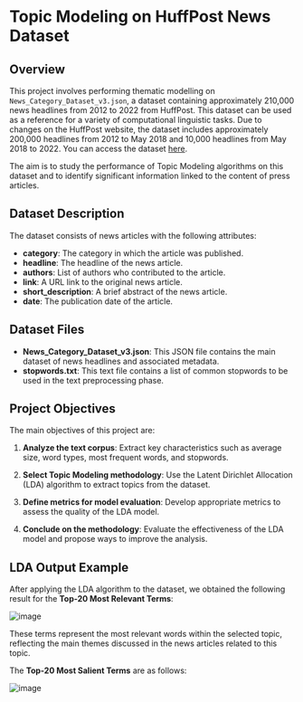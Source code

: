 # Topic Modeling on HuffPost News Dataset

## Overview

This project involves performing thematic modelling on `News_Category_Dataset_v3.json`, a dataset containing approximately 210,000 news headlines from 2012 to 2022 from HuffPost. This dataset can be used as a reference for a variety of computational linguistic tasks. Due to changes on the HuffPost website, the dataset includes approximately 200,000 headlines from 2012 to May 2018 and 10,000 headlines from May 2018 to 2022. You can access the dataset [here](https://www.kaggle.com/datasets/rmisra/news-category-dataset).

The aim is to study the performance of Topic Modeling algorithms on this dataset and to identify significant information linked to the content of press articles.

## Dataset Description

The dataset consists of news articles with the following attributes:

- **category**: The category in which the article was published.
- **headline**: The headline of the news article.
- **authors**: List of authors who contributed to the article.
- **link**: A URL link to the original news article.
- **short_description**: A brief abstract of the news article.
- **date**: The publication date of the article.

## Dataset Files

- **News_Category_Dataset_v3.json**: This JSON file contains the main dataset of news headlines and associated metadata.
- **stopwords.txt**: This text file contains a list of common stopwords to be used in the text preprocessing phase.

## Project Objectives

The main objectives of this project are:

1. **Analyze the text corpus**: Extract key characteristics such as average size, word types, most frequent words, and stopwords.

2. **Select Topic Modeling methodology**: Use the Latent Dirichlet Allocation (LDA) algorithm to extract topics from the dataset.

3. **Define metrics for model evaluation**: Develop appropriate metrics to assess the quality of the LDA model.

4. **Conclude on the methodology**: Evaluate the effectiveness of the LDA model and propose ways to improve the analysis.

## LDA Output Example

After applying the LDA algorithm to the dataset, we obtained the following result for the **Top-20 Most Relevant Terms**:

![image](https://github.com/user-attachments/assets/5f9d2636-7485-44b5-b390-3ed0acc044ad)

These terms represent the most relevant words within the selected topic, reflecting the main themes discussed in the news articles related to this topic.

The **Top-20 Most Salient Terms** are as follows:

![image](https://github.com/user-attachments/assets/37cbe7a2-9e28-4c11-aa50-c0dfd8c7a466)

